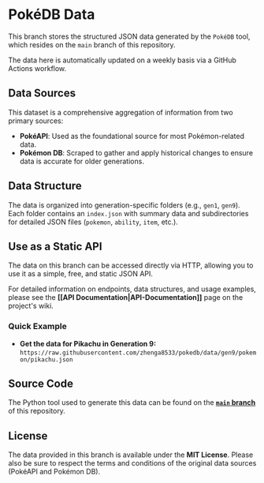 # PokéDB Data

This branch stores the structured JSON data generated by the `PokéDB` tool, which resides on the `main` branch of this repository.

The data here is automatically updated on a weekly basis via a GitHub Actions workflow.

## Data Sources

This dataset is a comprehensive aggregation of information from two primary sources:

- **PokéAPI**: Used as the foundational source for most Pokémon-related data.
- **Pokémon DB**: Scraped to gather and apply historical changes to ensure data is accurate for older generations.

## Data Structure

The data is organized into generation-specific folders (e.g., `gen1`, `gen9`). Each folder contains an `index.json` with summary data and subdirectories for detailed JSON files (`pokemon`, `ability`, `item`, etc.).

## Use as a Static API

The data on this branch can be accessed directly via HTTP, allowing you to use it as a simple, free, and static JSON API.

For detailed information on endpoints, data structures, and usage examples, please see the **[[API Documentation|API-Documentation]]** page on the project's wiki.

### Quick Example

- **Get the data for Pikachu in Generation 9:**
  `https://raw.githubusercontent.com/zhenga8533/pokedb/data/gen9/pokemon/pikachu.json`

## Source Code

The Python tool used to generate this data can be found on the [**`main` branch**](https://github.com/zhenga8533/pokedb/tree/main) of this repository.

## License

The data provided in this branch is available under the **MIT License**. Please also be sure to respect the terms and conditions of the original data sources (PokéAPI and Pokémon DB).
